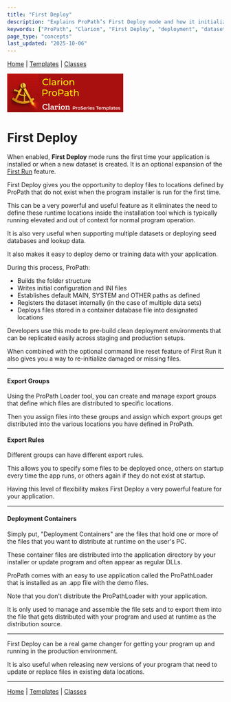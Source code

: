 ```yaml
---
title: "First Deploy"
description: "Explains ProPath’s First Deploy mode and how it initializes folder structures and configuration files."
keywords: ["ProPath", "Clarion", "First Deploy", "deployment", "dataset setup"]
page_type: "concepts"
last_updated: "2025-10-06"
---
```


[Home](../index.md) | [Templates](../templates/index.md) | [Classes](../classes/index.md)

[![ProPath logo](../assets/images/ProPath270x90.png)](https://www.clarionproseries.com/html/propath.html)

# First Deploy

When enabled, **First Deploy** mode runs the first time your application is installed or when a new dataset is created.  It is an optional expansion of the [First Run](first-run.md) feature.

First Deploy gives you the opportunity to deploy files to locations defined by ProPath that do not exist when the program installer is run for the first time.

This can be a very powerful and useful feature as it eliminates the need to define these runtime locations inside the installation tool which is typically running elevated and out of context for normal program operation.

It is also very useful when supporting multiple datasets or deploying seed databases and lookup data.

It also makes it easy to deploy demo or training data with your application.


During this process, ProPath:

- Builds the folder structure  
- Writes initial configuration and INI files  
- Establishes default MAIN, SYSTEM and OTHER paths as defined
- Registers the dataset internally (in the case of multiple data sets) 
- Deploys files stored in a container database file into designated locations

Developers use this mode to pre-build clean deployment environments that can be replicated easily across staging and production setups.

When combined with the optional command line reset feature of First Run it also gives you a way to re-initialize damaged or missing files.

---

#### Export Groups

Using the ProPath Loader tool, you can create and manage export groups that define which files are distributed to specific locations.

Then you assign files into these groups and assign which export groups get distributed into the various locations you have defined in ProPath.

#### Export Rules

Different groups can have different export rules.  

This allows you to specify some files to be deployed once, others on startup every time the app runs, or others again if they do not exist at startup.

Having this level of flexibility makes First Deploy a very powerful feature for your application.

---

#### Deployment Containers

Simply put, "Deployment Containers" are the files that hold one or more of the files that you want to distribute at runtime on the user's PC.

These container files are distributed into the application directory by your installer or update program and often appear as regular DLLs.

ProPath comes with an easy to use application called the ProPathLoader that is installed as an .app file with the demo files.

Note that you don't distribute the ProPathLoader with your application.  

It is only used to manage and assemble the file sets and to export them into the file that gets distributed with your program and used at runtime as the distribution source.

--- 

First Deploy can be a real game changer for getting your program up and running in the production environment.

It is also useful when releasing new versions of your program that need to update or replace files in existing data locations.

---

[Home](../index.md) | [Templates](../templates/index.md) | [Classes](../classes/index.md)

